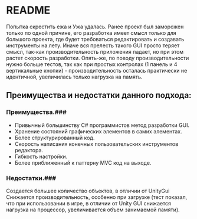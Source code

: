 ﻿# README #

Попытка скрестить ежа и Ужа удалась.
Ранее проект был заморожен только по одной причине, его разработка имеет смысл только для большого проекта, где будет требоваться редактировать и создавать инструменты на лету. Иначе вся прелесть такого GUI просто теряет смысл, так-как производительность приложения падает, но при этом растет скорость разработки. Опять-же, по поводу производительности нужно больше тестов, так как при простых контролах (1 панель и 4 вертикальные кнопки) - производительность осталась практически не идентичной, увеличилась только нагрузка на память. 

## Преимущества и недостатки данного подхода: ##

### Преимущества.###
* Привычный большинству C# программистов метод разработки GUI.
* Хранение состояний графических элементов в самих элементах.
* Более структурированный код.
* Скорость написания конечных пользовательских инструментов редактора.
* Гибкость настройки.
* Более приближенный к паттерну MVC код на выходе.

### Недостатки.###
Создается большее количество объектов, в отличии от UnityGui
Снижается производительность, особенно при загрузке (тест показал, что при использовании в игре, в отличии от Unity GUI снижается нагрузка на процессор, увеличивается объем занимаемой памяти).